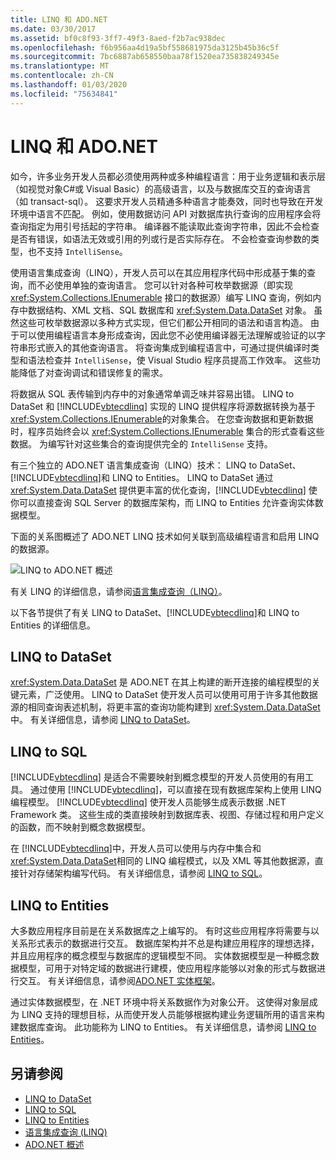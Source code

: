 ```yaml
---
title: LINQ 和 ADO.NET
ms.date: 03/30/2017
ms.assetid: bf0c8f93-3ff7-49f3-8aed-f2b7ac938dec
ms.openlocfilehash: f6b956aa4d19a5bf558681975da3125b45b36c5f
ms.sourcegitcommit: 7bc6887ab658550baa78f1520ea735838249345e
ms.translationtype: MT
ms.contentlocale: zh-CN
ms.lasthandoff: 01/03/2020
ms.locfileid: "75634841"
---
```

# <a name="linq-and-adonet"></a>LINQ 和 ADO.NET
如今，许多业务开发人员都必须使用两种或多种编程语言：用于业务逻辑和表示层（如视觉对象C#或 Visual Basic）的高级语言，以及与数据库交互的查询语言（如 transact-sql）。 这要求开发人员精通多种语言才能奏效，同时也导致在开发环境中语言不匹配。 例如，使用数据访问 API 对数据库执行查询的应用程序会将查询指定为用引号括起的字符串。 编译器不能读取此查询字符串，因此不会检查是否有错误，如语法无效或引用的列或行是否实际存在。 不会检查查询参数的类型，也不支持 `IntelliSense`。  
  
 使用语言集成查询（LINQ），开发人员可以在其应用程序代码中形成基于集的查询，而不必使用单独的查询语言。 您可以针对各种可枚举数据源（即实现 <xref:System.Collections.IEnumerable> 接口的数据源）编写 LINQ 查询，例如内存中数据结构、XML 文档、SQL 数据库和 <xref:System.Data.DataSet> 对象。 虽然这些可枚举数据源以多种方式实现，但它们都公开相同的语法和语言构造。 由于可以使用编程语言本身形成查询，因此您不必使用编译器无法理解或验证的以字符串形式嵌入的其他查询语言。 将查询集成到编程语言中，可通过提供编译时类型和语法检查并 `IntelliSense`，使 Visual Studio 程序员提高工作效率。 这些功能降低了对查询调试和错误修复的需求。  
  
 将数据从 SQL 表传输到内存中的对象通常单调乏味并容易出错。 LINQ to DataSet 和 [!INCLUDE[vbtecdlinq](../../../../includes/vbtecdlinq-md.md)] 实现的 LINQ 提供程序将源数据转换为基于 <xref:System.Collections.IEnumerable>的对象集合。 在您查询数据和更新数据时，程序员始终会以 <xref:System.Collections.IEnumerable> 集合的形式查看这些数据。 为编写针对这些集合的查询提供完全的 `IntelliSense` 支持。  
  
 有三个独立的 ADO.NET 语言集成查询（LINQ）技术： LINQ to DataSet、[!INCLUDE[vbtecdlinq](../../../../includes/vbtecdlinq-md.md)]和 LINQ to Entities。 LINQ to DataSet 通过 <xref:System.Data.DataSet> 提供更丰富的优化查询，[!INCLUDE[vbtecdlinq](../../../../includes/vbtecdlinq-md.md)] 使你可以直接查询 SQL Server 的数据库架构，而 LINQ to Entities 允许查询实体数据模型。  
  
 下面的关系图概述了 ADO.NET LINQ 技术如何关联到高级编程语言和启用 LINQ 的数据源。  
  
 ![LINQ to ADO.NET 概述](./media/dpue-linqtoadonetoverview-bpuedev11.gif "DPUE_LinqToAdoNetOverview_bpuedev11")  
  
 有关 LINQ 的详细信息，请参阅[语言集成查询（LINQ）](../../../csharp/programming-guide/concepts/linq/index.md)。
  
 以下各节提供了有关 LINQ to DataSet、[!INCLUDE[vbtecdlinq](../../../../includes/vbtecdlinq-md.md)]和 LINQ to Entities 的详细信息。  
  
## <a name="linq-to-dataset"></a>LINQ to DataSet  
 <xref:System.Data.DataSet> 是 ADO.NET 在其上构建的断开连接的编程模型的关键元素，广泛使用。 LINQ to DataSet 使开发人员可以使用可用于许多其他数据源的相同查询表述机制，将更丰富的查询功能构建到 <xref:System.Data.DataSet> 中。 有关详细信息，请参阅 [LINQ to DataSet](linq-to-dataset.md)。  
  
## <a name="linq-to-sql"></a>LINQ to SQL  
 [!INCLUDE[vbtecdlinq](../../../../includes/vbtecdlinq-md.md)] 是适合不需要映射到概念模型的开发人员使用的有用工具。 通过使用 [!INCLUDE[vbtecdlinq](../../../../includes/vbtecdlinq-md.md)]，可以直接在现有数据库架构上使用 LINQ 编程模型。 [!INCLUDE[vbtecdlinq](../../../../includes/vbtecdlinq-md.md)] 使开发人员能够生成表示数据 .NET Framework 类。 这些生成的类直接映射到数据库表、视图、存储过程和用户定义的函数，而不映射到概念数据模型。  
  
 在 [!INCLUDE[vbtecdlinq](../../../../includes/vbtecdlinq-md.md)]中，开发人员可以使用与内存中集合和 <xref:System.Data.DataSet>相同的 LINQ 编程模式，以及 XML 等其他数据源，直接针对存储架构编写代码。 有关详细信息，请参阅 [LINQ to SQL](./sql/linq/index.md)。  
  
## <a name="linq-to-entities"></a>LINQ to Entities  
 大多数应用程序目前是在关系数据库之上编写的。 有时这些应用程序将需要与以关系形式表示的数据进行交互。 数据库架构并不总是构建应用程序的理想选择，并且应用程序的概念模型与数据库的逻辑模型不同。 实体数据模型是一种概念数据模型，可用于对特定域的数据进行建模，使应用程序能够以对象的形式与数据进行交互。 有关详细信息，请参阅[ADO.NET 实体框架](./ef/index.md)。  
  
 通过实体数据模型，在 .NET 环境中将关系数据作为对象公开。 这使得对象层成为 LINQ 支持的理想目标，从而使开发人员能够根据构建业务逻辑所用的语言来构建数据库查询。 此功能称为 LINQ to Entities。 有关详细信息，请参阅 [LINQ to Entities](./ef/language-reference/linq-to-entities.md)。  
  
## <a name="see-also"></a>另请参阅

- [LINQ to DataSet](linq-to-dataset.md)
- [LINQ to SQL](./sql/linq/index.md)
- [LINQ to Entities](./ef/language-reference/linq-to-entities.md)
- [语言集成查询 (LINQ)](../../../csharp/programming-guide/concepts/linq/index.md)
- [ADO.NET 概述](ado-net-overview.md)
